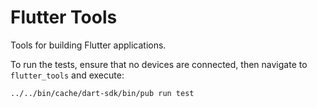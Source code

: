 # Flutter Tools

Tools for building Flutter applications.

To run the tests, ensure that no devices are connected,
then navigate to `flutter_tools` and execute:

```shell
../../bin/cache/dart-sdk/bin/pub run test
```
